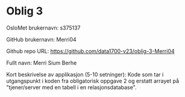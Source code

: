 Oblig 3
=======
OsloMet brukernavn: s375137

GitHub brukernavn: Merri04

Github repo URL: https://github.com/data1700-v23/oblig-3-Merri04

Fullt navn: Merri Sium Berhe

Kort beskrivelse av applikasjon (5-10 setninger):
Kode som tar i utgangspunkt i koden fra obligatorisk oppgave 2 
og erstatt arrayet på "tjener/server med en tabell i en relasjonsdatabase". 